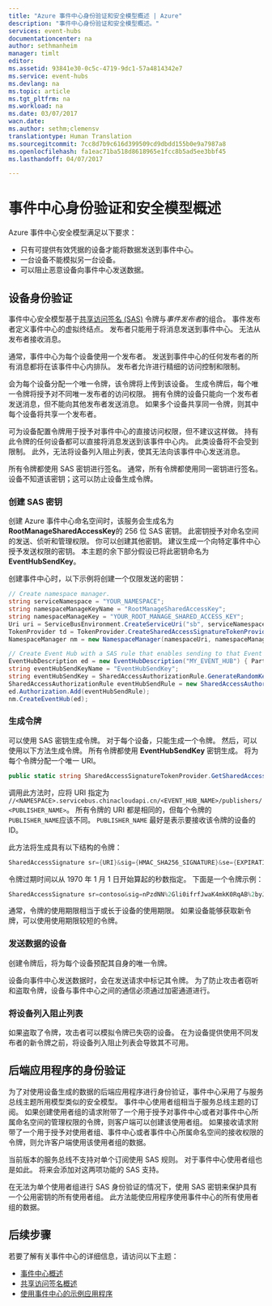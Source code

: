 ```yaml
---
title: "Azure 事件中心身份验证和安全模型概述 | Azure"
description: "事件中心身份验证和安全模型概述。"
services: event-hubs
documentationcenter: na
author: sethmanheim
manager: timlt
editor: 
ms.assetid: 93841e30-0c5c-4719-9dc1-57a4814342e7
ms.service: event-hubs
ms.devlang: na
ms.topic: article
ms.tgt_pltfrm: na
ms.workload: na
ms.date: 03/07/2017
wacn.date: 
ms.author: sethm;clemensv
translationtype: Human Translation
ms.sourcegitcommit: 7cc8d7b9c616d399509cd9dbdd155b0e9a7987a8
ms.openlocfilehash: fa1eac71ba518d8618965e1fcc8b5ad5ee3bbf45
ms.lasthandoff: 04/07/2017

---
```


# <a name="event-hubs-authentication-and-security-model-overview"></a>事件中心身份验证和安全模型概述

Azure 事件中心安全模型满足以下要求：

* 只有可提供有效凭据的设备才能将数据发送到事件中心。
* 一台设备不能模拟另一台设备。
* 可以阻止恶意设备向事件中心发送数据。

## <a name="device-authentication"></a>设备身份验证

事件中心安全模型基于[共享访问签名 (SAS)](../service-bus-messaging/service-bus-sas.md) 令牌与*事件发布者*的组合。 事件发布者定义事件中心的虚拟终结点。 发布者只能用于将消息发送到事件中心。 无法从发布者接收消息。

通常，事件中心为每个设备使用一个发布者。 发送到事件中心的任何发布者的所有消息都将在该事件中心内排队。 发布者允许进行精细的访问控制和限制。

会为每个设备分配一个唯一令牌，该令牌将上传到该设备。 生成令牌后，每个唯一令牌将授予对不同唯一发布者的访问权限。 拥有令牌的设备只能向一个发布者发送消息，但不能向其他发布者发送消息。 如果多个设备共享同一令牌，则其中每个设备将共享一个发布者。

可为设备配置令牌用于授予对事件中心的直接访问权限，但不建议这样做。 持有此令牌的任何设备都可以直接将消息发送到该事件中心内。 此类设备将不会受到限制。 此外，无法将设备列入阻止列表，使其无法向该事件中心发送消息。

所有令牌都使用 SAS 密钥进行签名。 通常，所有令牌都使用同一密钥进行签名。 设备不知道该密钥；这可以防止设备生成令牌。

### <a name="create-the-sas-key"></a>创建 SAS 密钥
创建 Azure 事件中心命名空间时，该服务会生成名为 **RootManageSharedAccessKey**的 256 位 SAS 密钥。 此密钥授予对命名空间的发送、侦听和管理权限。 你可以创建其他密钥。 建议生成一个向特定事件中心授予发送权限的密钥。 本主题的余下部分假设已将此密钥命名为 **EventHubSendKey**。

创建事件中心时，以下示例将创建一个仅限发送的密钥：

```csharp
// Create namespace manager.
string serviceNamespace = "YOUR_NAMESPACE";
string namespaceManageKeyName = "RootManageSharedAccessKey";
string namespaceManageKey = "YOUR_ROOT_MANAGE_SHARED_ACCESS_KEY";
Uri uri = ServiceBusEnvironment.CreateServiceUri("sb", serviceNamespace, string.Empty);
TokenProvider td = TokenProvider.CreateSharedAccessSignatureTokenProvider(namespaceManageKeyName, namespaceManageKey);
NamespaceManager nm = new NamespaceManager(namespaceUri, namespaceManageTokenProvider);

// Create Event Hub with a SAS rule that enables sending to that Event Hub
EventHubDescription ed = new EventHubDescription("MY_EVENT_HUB") { PartitionCount = 32 };
string eventHubSendKeyName = "EventHubSendKey";
string eventHubSendKey = SharedAccessAuthorizationRule.GenerateRandomKey();
SharedAccessAuthorizationRule eventHubSendRule = new SharedAccessAuthorizationRule(eventHubSendKeyName, eventHubSendKey, new[] { AccessRights.Send });
ed.Authorization.Add(eventHubSendRule); 
nm.CreateEventHub(ed);
```

### <a name="generate-tokens"></a>生成令牌

可以使用 SAS 密钥生成令牌。 对于每个设备，只能生成一个令牌。 然后，可以使用以下方法生成令牌。 所有令牌都使用 **EventHubSendKey** 密钥生成。 将为每个令牌分配一个唯一 URI。

```csharp
public static string SharedAccessSignatureTokenProvider.GetSharedAccessSignature(string keyName, string sharedAccessKey, string resource, TimeSpan tokenTimeToLive)
```

调用此方法时，应将 URI 指定为 `//<NAMESPACE>.servicebus.chinacloudapi.cn/<EVENT_HUB_NAME>/publishers/<PUBLISHER_NAME>`。 所有令牌的 URI 都是相同的，但每个令牌的 `PUBLISHER_NAME`应该不同。 `PUBLISHER_NAME` 最好是表示要接收该令牌的设备的 ID。

此方法将生成具有以下结构的令牌：

```csharp
SharedAccessSignature sr={URI}&sig={HMAC_SHA256_SIGNATURE}&se={EXPIRATION_TIME}&skn={KEY_NAME}
```

令牌过期时间以从 1970 年 1 月 1 日开始算起的秒数指定。 下面是一个令牌示例：

```csharp
SharedAccessSignature sr=contoso&sig=nPzdNN%2Gli0ifrfJwaK4mkK0RqAB%2byJUlt%2bGFmBHG77A%3d&se=1403130337&skn=RootManageSharedAccessKey
```

通常，令牌的使用期限相当于或长于设备的使用期限。 如果设备能够获取新令牌，可以使用使用期限较短的令牌。

### <a name="devices-sending-data"></a>发送数据的设备

创建令牌后，将为每个设备预配其自身的唯一令牌。

设备向事件中心发送数据时，会在发送请求中标记其令牌。 为了防止攻击者窃听和盗取令牌，设备与事件中心之间的通信必须通过加密通道进行。

### <a name="blacklisting-devices"></a>将设备列入阻止列表

如果盗取了令牌，攻击者可以模拟令牌已失窃的设备。 在为设备提供使用不同发布者的新令牌之前，将设备列入阻止列表会导致其不可用。

## <a name="authentication-of-back-end-applications"></a>后端应用程序的身份验证

为了对使用设备生成的数据的后端应用程序进行身份验证，事件中心采用了与服务总线主题所用模型类似的安全模型。 事件中心使用者组相当于服务总线主题的订阅。 如果创建使用者组的请求附带了一个用于授予对事件中心或者对事件中心所属命名空间的管理权限的令牌，则客户端可以创建该使用者组。 如果接收请求附带了一个用于授予对使用者组、事件中心或者事件中心所属命名空间的接收权限的令牌，则允许客户端使用该使用者组的数据。

当前版本的服务总线不支持对单个订阅使用 SAS 规则。 对于事件中心使用者组也是如此。 将来会添加对这两项功能的 SAS 支持。

在无法为单个使用者组进行 SAS 身份验证的情况下，使用 SAS 密钥来保护具有一个公用密钥的所有使用者组。 此方法能使应用程序使用事件中心的所有使用者组的数据。

## <a name="next-steps"></a>后续步骤

若要了解有关事件中心的详细信息，请访问以下主题：

* [事件中心概述]
* [共享访问签名概述]
* [使用事件中心的示例应用程序]

[事件中心概述]: ./event-hubs-what-is-event-hubs.md
[使用事件中心的示例应用程序]: https://github.com/Azure/azure-event-hubs/tree/master/samples
[共享访问签名概述]: ../service-bus-messaging/service-bus-sas.md
